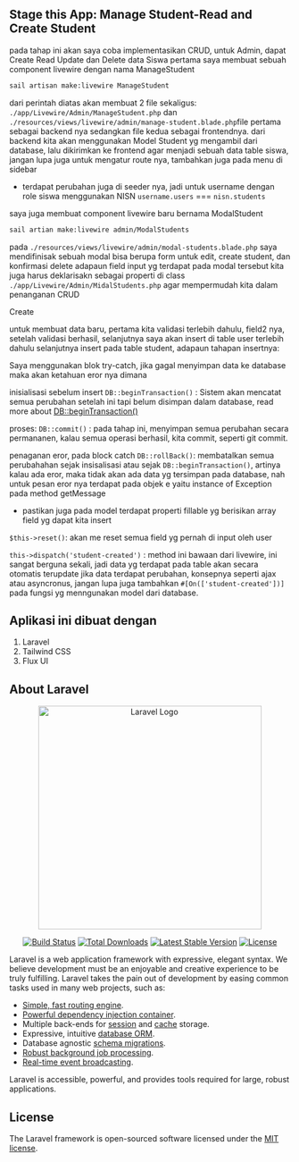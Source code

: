 ## Stage this App: Manage Student-Read and Create Student
pada tahap ini akan saya coba implementasikan CRUD, untuk Admin, dapat Create Read Update dan Delete data Siswa
pertama saya membuat sebuah component livewire dengan nama ManageStudent
```bash
sail artisan make:livewire ManageStudent
```
dari perintah diatas akan membuat 2 file sekaligus: `./app/Livewire/Admin/ManageStudent.php` dan `./resources/views/livewire/admin/manage-student.blade.php`file pertama sebagai backend nya sedangkan file kedua sebagai frontendnya.
dari backend kita akan menggunakan Model Student yg mengambil dari database, lalu dikirimkan ke frontend agar menjadi sebuah data table siswa,
jangan lupa juga untuk mengatur route nya, tambahkan juga pada menu di sidebar

- terdapat perubahan juga di seeder nya, jadi untuk username dengan role siswa menggunakan NISN `username.users` === `nisn.students`

saya juga membuat component livewire baru bernama ModalStudent
```bash
sail artian make:livewire admin/ModalStudents
```
pada `./resources/views/livewire/admin/modal-students.blade.php` saya mendifinisak sebuah modal bisa berupa form untuk edit, create student, dan konfirmasi delete
adapaun field input yg terdapat pada modal tersebut kita juga harus deklarisakn sebagai properti di class `./app/Livewire/Admin/MidalStudents.php` agar mempermudah kita dalam penanganan CRUD

Create

untuk membuat data baru, pertama kita validasi terlebih dahulu, field2 nya, setelah validasi berhasil, selanjutnya saya akan insert di table user terlebih dahulu selanjutnya insert pada table student, adapaun tahapan insertnya:

Saya menggunakan blok try-catch, jika gagal menyimpan data ke database maka akan ketahuan eror nya dimana

inisialisasi sebelum insert `DB::beginTransaction()` : Sistem akan mencatat semua perubahan setelah ini tapi belum disimpan dalam database, read more about [DB::beginTransaction()](https://laravel.com/docs/master/database#manually-using-transactions)

proses: `DB::commit()` : pada tahap ini, menyimpan semua perubahan secara permananen, kalau semua operasi berhasil, kita commit, seperti git commit.

penaganan eror, pada block catch `DB::rollBack()`: membatalkan semua perubahahan sejak insisalisasi atau sejak `DB::beginTransaction()`, artinya kalau ada eror, maka tidak akan ada data yg tersimpan pada database, nah untuk pesan eror nya terdapat pada objek e yaitu instance of Exception pada method getMessage

- pastikan juga pada model terdapat properti fillable yg berisikan array field yg dapat kita insert

`$this->reset()`: akan me reset semua field yg pernah di input oleh user

`this->dispatch('student-created')` : method ini bawaan dari livewire, ini sangat berguna sekali, jadi data yg terdapat pada table akan secara otomatis terupdate jika data terdapat perubahan, konsepnya seperti ajax atau asyncronus, jangan lupa juga tambahkan `#[On(['student-created'])]` pada fungsi yg menngunakan model dari database.

## Aplikasi ini dibuat dengan
1. Laravel
2. Tailwind CSS
3. Flux UI

## About Laravel
<p align="center"><a href="https://laravel.com" target="_blank"><img src="https://raw.githubusercontent.com/laravel/art/master/logo-lockup/5%20SVG/2%20CMYK/1%20Full%20Color/laravel-logolockup-cmyk-red.svg" width="400" alt="Laravel Logo"></a></p>

<p align="center">
<a href="https://github.com/laravel/framework/actions"><img src="https://github.com/laravel/framework/workflows/tests/badge.svg" alt="Build Status"></a>
<a href="https://packagist.org/packages/laravel/framework"><img src="https://img.shields.io/packagist/dt/laravel/framework" alt="Total Downloads"></a>
<a href="https://packagist.org/packages/laravel/framework"><img src="https://img.shields.io/packagist/v/laravel/framework" alt="Latest Stable Version"></a>
<a href="https://packagist.org/packages/laravel/framework"><img src="https://img.shields.io/packagist/l/laravel/framework" alt="License"></a>
</p>


Laravel is a web application framework with expressive, elegant syntax. We believe development must be an enjoyable and creative experience to be truly fulfilling. Laravel takes the pain out of development by easing common tasks used in many web projects, such as:

- [Simple, fast routing engine](https://laravel.com/docs/routing).
- [Powerful dependency injection container](https://laravel.com/docs/container).
- Multiple back-ends for [session](https://laravel.com/docs/session) and [cache](https://laravel.com/docs/cache) storage.
- Expressive, intuitive [database ORM](https://laravel.com/docs/eloquent).
- Database agnostic [schema migrations](https://laravel.com/docs/migrations).
- [Robust background job processing](https://laravel.com/docs/queues).
- [Real-time event broadcasting](https://laravel.com/docs/broadcasting).

Laravel is accessible, powerful, and provides tools required for large, robust applications.

## License

The Laravel framework is open-sourced software licensed under the [MIT license](https://opensource.org/licenses/MIT).
